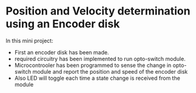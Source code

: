 # Position and Velocity determination using an Encoder disk
In this mini project:
- First an encoder disk has been made.
- required circuitry has been implemented to run opto-switch module.
- Microcontrooler has been programmed to sense the change in opto-switch module and report the position and speed of the encoder disk
- Also LED will toggle each time a state change is received from the module  
